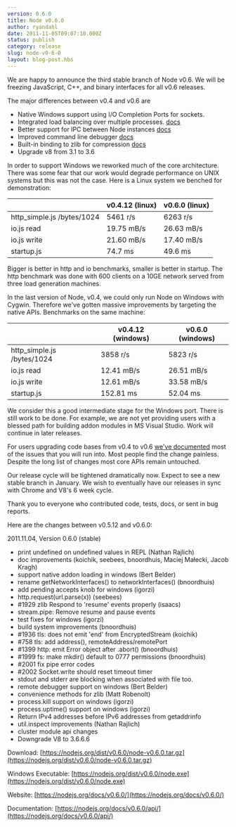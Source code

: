 ```yaml
---
version: 0.6.0
title: Node v0.6.0
author: ryandahl
date: 2011-11-05T09:07:10.000Z
status: publish
category: release
slug: node-v0-6-0
layout: blog-post.hbs
---
```


We are happy to announce the third stable branch of Node v0.6. We will be freezing JavaScript, C++, and binary interfaces for all v0.6 releases.

The major differences between v0.4 and v0.6 are

* Native Windows support using I/O Completion Ports for sockets.
* Integrated load balancing over multiple processes. [docs](https://nodejs.org/docs/v0.6.0/api/cluster.html)
* Better support for IPC between Node instances [docs](https://nodejs.org/docs/v0.6.0/api/child_processes.html#child_process.fork)
* Improved command line debugger [docs](https://nodejs.org/docs/v0.6.0/api/debugger.html)
* Built-in binding to zlib for compression [docs](https://nodejs.org/docs/v0.6.0/api/zlib.html)
* Upgrade v8 from 3.1 to 3.6

In order to support Windows we reworked much of the core architecture. There was some fear that our work would degrade performance on UNIX systems but this was not the case. Here is a Linux system we benched for demonstration:

|                            | v0.4.12 (linux) | v0.6.0 (linux) |
| -------------------------- | --------------- | -------------- |
| http_simple.js /bytes/1024 | 5461 r/s        | 6263 r/s       |
| io.js read                 | 19.75 mB/s      | 26.63 mB/s     |
| io.js write                | 21.60 mB/s      | 17.40 mB/s     |
| startup.js                 | 74.7 ms         | 49.6 ms        |

Bigger is better in http and io benchmarks, smaller is better in startup. The http benchmark was done with 600 clients on a 10GE network served from three load generation machines.

In the last version of Node, v0.4, we could only run Node on Windows with Cygwin. Therefore we've gotten massive improvements by targeting the native APIs. Benchmarks on the same machine:

|                            | v0.4.12 (windows) | v0.6.0 (windows) |
| -------------------------- | ----------------- | ---------------- |
| http_simple.js /bytes/1024 | 3858 r/s          | 5823 r/s         |
| io.js read                 | 12.41 mB/s        | 26.51 mB/s       |
| io.js write                | 12.61 mB/s        | 33.58 mB/s       |
| startup.js                 | 152.81 ms         | 52.04 ms         |

We consider this a good intermediate stage for the Windows port. There is still work to be done. For example, we are not yet providing users with a blessed path for building addon modules in MS Visual Studio. Work will continue in later releases.

For users upgrading code bases from v0.4 to v0.6 [we've documented](https://github.com/joyent/node/wiki/API-changes-between-v0.4-and-v0.6) most of the issues that you will run into. Most people find the change painless. Despite the long list of changes most core APIs remain untouched.

Our release cycle will be tightened dramatically now. Expect to see a new stable branch in January. We wish to eventually have our releases in sync with Chrome and V8's 6 week cycle.

Thank you to everyone who contributed code, tests, docs, or sent in bug reports.

Here are the changes between v0.5.12 and v0.6.0:

2011.11.04, Version 0.6.0 (stable)

* print undefined on undefined values in REPL (Nathan Rajlich)
* doc improvements (koichik, seebees, bnoordhuis, Maciej Małecki, Jacob Kragh)
* support native addon loading in windows (Bert Belder)
* rename getNetworkInterfaces() to networkInterfaces() (bnoordhuis)
* add pending accepts knob for windows (igorzi)
* http.request(url.parse(x)) (seebees)
* #1929 zlib Respond to 'resume' events properly (isaacs)
* stream.pipe: Remove resume and pause events
* test fixes for windows (igorzi)
* build system improvements (bnoordhuis)
* #1936 tls: does not emit 'end' from EncryptedStream (koichik)
* #758 tls: add address(), remoteAddress/remotePort
* #1399 http: emit Error object after .abort() (bnoordhuis)
* #1999 fs: make mkdir() default to 0777 permissions (bnoordhuis)
* #2001 fix pipe error codes
* #2002 Socket.write should reset timeout timer
* stdout and stderr are blocking when associated with file too.
* remote debugger support on windows (Bert Belder)
* convenience methods for zlib (Matt Robenolt)
* process.kill support on windows (igorzi)
* process.uptime() support on windows (igorzi)
* Return IPv4 addresses before IPv6 addresses from getaddrinfo
* util.inspect improvements (Nathan Rajlich)
* cluster module api changes
* Downgrade V8 to 3.6.6.6

Download: [https://nodejs.org/dist/v0.6.0/node-v0.6.0.tar.gz](https://nodejs.org/dist/v0.6.0/node-v0.6.0.tar.gz)

Windows Executable: [https://nodejs.org/dist/v0.6.0/node.exe](https://nodejs.org/dist/v0.6.0/node.exe)

Website: [https://nodejs.org/docs/v0.6.0/](https://nodejs.org/docs/v0.6.0/)

Documentation: [https://nodejs.org/docs/v0.6.0/api/](https://nodejs.org/docs/v0.6.0/api/)
